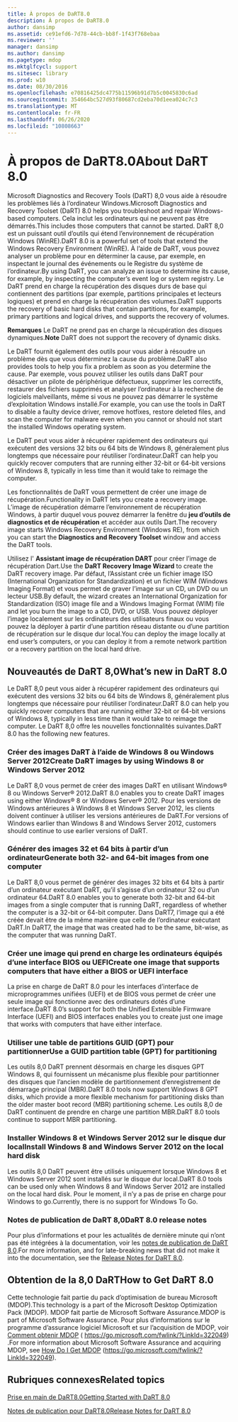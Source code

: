 ```yaml
---
title: À propos de DaRT8.0
description: À propos de DaRT8.0
author: dansimp
ms.assetid: ce91efd6-7d78-44cb-bb8f-1f43f768ebaa
ms.reviewer: ''
manager: dansimp
ms.author: dansimp
ms.pagetype: mdop
ms.mktglfcycl: support
ms.sitesec: library
ms.prod: w10
ms.date: 08/30/2016
ms.openlocfilehash: e70816425dc4775b11596b91d7b5c0045830c6ad
ms.sourcegitcommit: 354664bc527d93f80687cd2eba70d1eea024c7c3
ms.translationtype: MT
ms.contentlocale: fr-FR
ms.lasthandoff: 06/26/2020
ms.locfileid: "10808663"
---
```

# <span data-ttu-id="cb663-103">À propos de DaRT8.0</span><span class="sxs-lookup"><span data-stu-id="cb663-103">About DaRT 8.0</span></span>


<span data-ttu-id="cb663-104">Microsoft Diagnostics and Recovery Tools (DaRT) 8,0 vous aide à résoudre les problèmes liés à l’ordinateur Windows.</span><span class="sxs-lookup"><span data-stu-id="cb663-104">Microsoft Diagnostics and Recovery Toolset (DaRT) 8.0 helps you troubleshoot and repair Windows-based computers.</span></span> <span data-ttu-id="cb663-105">Cela inclut les ordinateurs qui ne peuvent pas être démarrés.</span><span class="sxs-lookup"><span data-stu-id="cb663-105">This includes those computers that cannot be started.</span></span> <span data-ttu-id="cb663-106">DaRT 8,0 est un puissant outil d’outils qui étend l’environnement de récupération Windows (WinRE).</span><span class="sxs-lookup"><span data-stu-id="cb663-106">DaRT 8.0 is a powerful set of tools that extend the Windows Recovery Environment (WinRE).</span></span> <span data-ttu-id="cb663-107">À l’aide de DaRT, vous pouvez analyser un problème pour en déterminer la cause, par exemple, en inspectant le journal des événements ou le Registre du système de l’ordinateur.</span><span class="sxs-lookup"><span data-stu-id="cb663-107">By using DaRT, you can analyze an issue to determine its cause, for example, by inspecting the computer’s event log or system registry.</span></span> <span data-ttu-id="cb663-108">Le DaRT prend en charge la récupération des disques durs de base qui contiennent des partitions (par exemple, partitions principales et lecteurs logiques) et prend en charge la récupération des volumes.</span><span class="sxs-lookup"><span data-stu-id="cb663-108">DaRT supports the recovery of basic hard disks that contain partitions, for example, primary partitions and logical drives, and supports the recovery of volumes.</span></span>

<span data-ttu-id="cb663-109">**Remarques**  Le DaRT ne prend pas en charge la récupération des disques dynamiques.</span><span class="sxs-lookup"><span data-stu-id="cb663-109">**Note** DaRT does not support the recovery of dynamic disks.</span></span>

 

<span data-ttu-id="cb663-110">Le DaRT fournit également des outils pour vous aider à résoudre un problème dès que vous déterminez la cause du problème.</span><span class="sxs-lookup"><span data-stu-id="cb663-110">DaRT also provides tools to help you fix a problem as soon as you determine the cause.</span></span> <span data-ttu-id="cb663-111">Par exemple, vous pouvez utiliser les outils dans DaRT pour désactiver un pilote de périphérique défectueux, supprimer les correctifs, restaurer des fichiers supprimés et analyser l’ordinateur à la recherche de logiciels malveillants, même si vous ne pouvez pas démarrer le système d’exploitation Windows installé.</span><span class="sxs-lookup"><span data-stu-id="cb663-111">For example, you can use the tools in DaRT to disable a faulty device driver, remove hotfixes, restore deleted files, and scan the computer for malware even when you cannot or should not start the installed Windows operating system.</span></span>

<span data-ttu-id="cb663-112">Le DaRT peut vous aider à récupérer rapidement des ordinateurs qui exécutent des versions 32 bits ou 64 bits de Windows 8, généralement plus longtemps que nécessaire pour réutiliser l’ordinateur.</span><span class="sxs-lookup"><span data-stu-id="cb663-112">DaRT can help you quickly recover computers that are running either 32-bit or 64-bit versions of Windows 8, typically in less time than it would take to reimage the computer.</span></span>

<span data-ttu-id="cb663-113">Les fonctionnalités de DaRT vous permettent de créer une image de récupération.</span><span class="sxs-lookup"><span data-stu-id="cb663-113">Functionality in DaRT lets you create a recovery image.</span></span> <span data-ttu-id="cb663-114">L’image de récupération démarre l’environnement de récupération Windows, à partir duquel vous pouvez démarrer la fenêtre du **jeu d’outils de diagnostics et de récupération** et accéder aux outils Dart.</span><span class="sxs-lookup"><span data-stu-id="cb663-114">The recovery image starts Windows Recovery Environment (Windows RE), from which you can start the **Diagnostics and Recovery Toolset** window and access the DaRT tools.</span></span>

<span data-ttu-id="cb663-115">Utilisez l' **Assistant image de récupération DART** pour créer l’image de récupération Dart.</span><span class="sxs-lookup"><span data-stu-id="cb663-115">Use the **DaRT Recovery Image Wizard** to create the DaRT recovery image.</span></span> <span data-ttu-id="cb663-116">Par défaut, l’Assistant crée un fichier image ISO (International Organization for Standardization) et un fichier WIM (Windows Imaging Format) et vous permet de graver l’image sur un CD, un DVD ou un lecteur USB.</span><span class="sxs-lookup"><span data-stu-id="cb663-116">By default, the wizard creates an International Organization for Standardization (ISO) image file and a Windows Imaging Format (WIM) file and let you burn the image to a CD, DVD, or USB.</span></span> <span data-ttu-id="cb663-117">Vous pouvez déployer l’image localement sur les ordinateurs des utilisateurs finaux ou vous pouvez la déployer à partir d’une partition réseau distante ou d’une partition de récupération sur le disque dur local.</span><span class="sxs-lookup"><span data-stu-id="cb663-117">You can deploy the image locally at end user’s computers, or you can deploy it from a remote network partition or a recovery partition on the local hard drive.</span></span>

## <a href="" id="what-s-new-in-dart-8-0"></a><span data-ttu-id="cb663-118">Nouveautés de DaRT 8,0</span><span class="sxs-lookup"><span data-stu-id="cb663-118">What’s new in DaRT 8.0</span></span>


<span data-ttu-id="cb663-119">Le DaRT 8,0 peut vous aider à récupérer rapidement des ordinateurs qui exécutent des versions 32 bits ou 64 bits de Windows 8, généralement plus longtemps que nécessaire pour réutiliser l’ordinateur.</span><span class="sxs-lookup"><span data-stu-id="cb663-119">DaRT 8.0 can help you quickly recover computers that are running either 32-bit or 64-bit versions of Windows 8, typically in less time than it would take to reimage the computer.</span></span> <span data-ttu-id="cb663-120">Le DaRT 8,0 offre les nouvelles fonctionnalités suivantes.</span><span class="sxs-lookup"><span data-stu-id="cb663-120">DaRT 8.0 has the following new features.</span></span>

### <span data-ttu-id="cb663-121">Créer des images DaRT à l’aide de Windows 8 ou Windows Server 2012</span><span class="sxs-lookup"><span data-stu-id="cb663-121">Create DaRT images by using Windows 8 or Windows Server 2012</span></span>

<span data-ttu-id="cb663-122">Le DaRT 8,0 vous permet de créer des images DaRT en utilisant Windows® 8 ou Windows Server® 2012.</span><span class="sxs-lookup"><span data-stu-id="cb663-122">DaRT 8.0 enables you to create DaRT images using either Windows® 8 or Windows Server® 2012.</span></span> <span data-ttu-id="cb663-123">Pour les versions de Windows antérieures à Windows 8 et Windows Server 2012, les clients doivent continuer à utiliser les versions antérieures de DaRT.</span><span class="sxs-lookup"><span data-stu-id="cb663-123">For versions of Windows earlier than Windows 8 and Windows Server 2012, customers should continue to use earlier versions of DaRT.</span></span>

### <span data-ttu-id="cb663-124">Générer des images 32 et 64 bits à partir d’un ordinateur</span><span class="sxs-lookup"><span data-stu-id="cb663-124">Generate both 32- and 64-bit images from one computer</span></span>

<span data-ttu-id="cb663-125">Le DaRT 8,0 vous permet de générer des images 32 bits et 64 bits à partir d’un ordinateur exécutant DaRT, qu’il s’agisse d’un ordinateur 32 ou d’un ordinateur 64.</span><span class="sxs-lookup"><span data-stu-id="cb663-125">DaRT 8.0 enables you to generate both 32-bit and 64-bit images from a single computer that is running DaRT, regardless of whether the computer is a 32-bit or 64-bit computer.</span></span> <span data-ttu-id="cb663-126">Dans DaRT7, l’image qui a été créée devait être de la même manière que celle de l’ordinateur exécutant DaRT.</span><span class="sxs-lookup"><span data-stu-id="cb663-126">In DaRT7, the image that was created had to be the same, bit-wise, as the computer that was running DaRT.</span></span>

### <span data-ttu-id="cb663-127">Créer une image qui prend en charge les ordinateurs équipés d’une interface BIOS ou UEFI</span><span class="sxs-lookup"><span data-stu-id="cb663-127">Create one image that supports computers that have either a BIOS or UEFI interface</span></span>

<span data-ttu-id="cb663-128">La prise en charge de DaRT 8.0 pour les interfaces d’interface de microprogrammes unifiées (UEFI) et de BIOS vous permet de créer une seule image qui fonctionne avec des ordinateurs dotés d’une interface.</span><span class="sxs-lookup"><span data-stu-id="cb663-128">DaRT 8.0’s support for both the Unified Extensible Firmware Interface (UEFI) and BIOS interfaces enables you to create just one image that works with computers that have either interface.</span></span>

### <span data-ttu-id="cb663-129">Utiliser une table de partitions GUID (GPT) pour partitionner</span><span class="sxs-lookup"><span data-stu-id="cb663-129">Use a GUID partition table (GPT) for partitioning</span></span>

<span data-ttu-id="cb663-130">Les outils 8,0 DaRT prennent désormais en charge les disques GPT Windows 8, qui fournissent un mécanisme plus flexible pour partitionner des disques que l’ancien modèle de partitionnement d’enregistrement de démarrage principal (MBR).</span><span class="sxs-lookup"><span data-stu-id="cb663-130">DaRT 8.0 tools now support Windows 8 GPT disks, which provide a more flexible mechanism for partitioning disks than the older master boot record (MBR) partitioning scheme.</span></span> <span data-ttu-id="cb663-131">Les outils 8,0 de DaRT continuent de prendre en charge une partition MBR.</span><span class="sxs-lookup"><span data-stu-id="cb663-131">DaRT 8.0 tools continue to support MBR partitioning.</span></span>

### <span data-ttu-id="cb663-132">Installer Windows 8 et Windows Server 2012 sur le disque dur local</span><span class="sxs-lookup"><span data-stu-id="cb663-132">Install Windows 8 and Windows Server 2012 on the local hard disk</span></span>

<span data-ttu-id="cb663-133">Les outils 8,0 DaRT peuvent être utilisés uniquement lorsque Windows 8 et Windows Server 2012 sont installés sur le disque dur local.</span><span class="sxs-lookup"><span data-stu-id="cb663-133">DaRT 8.0 tools can be used only when Windows 8 and Windows Server 2012 are installed on the local hard disk.</span></span> <span data-ttu-id="cb663-134">Pour le moment, il n’y a pas de prise en charge pour Windows to go.</span><span class="sxs-lookup"><span data-stu-id="cb663-134">Currently, there is no support for Windows To Go.</span></span>

### <a href="" id="-------------dart-8-0-release-notes"></a> <span data-ttu-id="cb663-135">Notes de publication de DaRT 8,0</span><span class="sxs-lookup"><span data-stu-id="cb663-135">DaRT 8.0 release notes</span></span>

<span data-ttu-id="cb663-136">Pour plus d’informations et pour les actualités de dernière minute qui n’ont pas été intégrées à la documentation, voir les [notes de publication de DaRT 8,0](release-notes-for-dart-80--dart-8.md).</span><span class="sxs-lookup"><span data-stu-id="cb663-136">For more information, and for late-breaking news that did not make it into the documentation, see the [Release Notes for DaRT 8.0](release-notes-for-dart-80--dart-8.md).</span></span>

## <span data-ttu-id="cb663-137">Obtention de la 8,0 DaRT</span><span class="sxs-lookup"><span data-stu-id="cb663-137">How to Get DaRT 8.0</span></span>


<span data-ttu-id="cb663-138">Cette technologie fait partie du pack d’optimisation de bureau Microsoft (MDOP).</span><span class="sxs-lookup"><span data-stu-id="cb663-138">This technology is a part of the Microsoft Desktop Optimization Pack (MDOP).</span></span> <span data-ttu-id="cb663-139">MDOP fait partie de Microsoft Software Assurance.</span><span class="sxs-lookup"><span data-stu-id="cb663-139">MDOP is part of Microsoft Software Assurance.</span></span> <span data-ttu-id="cb663-140">Pour plus d’informations sur le programme d’assurance logiciel Microsoft et sur l’acquisition de MDOP, voir [Comment obtenir MDOP](https://go.microsoft.com/fwlink/?LinkId=322049) ( https://go.microsoft.com/fwlink/?LinkId=322049) .</span><span class="sxs-lookup"><span data-stu-id="cb663-140">For more information about Microsoft Software Assurance and acquiring MDOP, see [How Do I Get MDOP](https://go.microsoft.com/fwlink/?LinkId=322049) (https://go.microsoft.com/fwlink/?LinkId=322049).</span></span>

## <span data-ttu-id="cb663-141">Rubriques connexes</span><span class="sxs-lookup"><span data-stu-id="cb663-141">Related topics</span></span>


[<span data-ttu-id="cb663-142">Prise en main de DaRT8.0</span><span class="sxs-lookup"><span data-stu-id="cb663-142">Getting Started with DaRT 8.0</span></span>](getting-started-with-dart-80-dart-8.md)

[<span data-ttu-id="cb663-143">Notes de publication pour DaRT8.0</span><span class="sxs-lookup"><span data-stu-id="cb663-143">Release Notes for DaRT 8.0</span></span>](release-notes-for-dart-80--dart-8.md)

 

 





